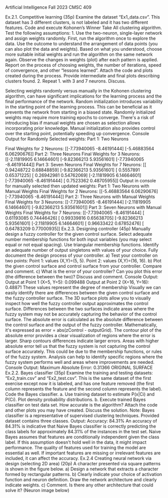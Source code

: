 
Artificial Intelligence
Fall 2023 CMSC 409 

Ex.2.1. Competitive learning (35p) Examine the dataset “Ex1_data.csv”. This dataset has 3
different clusters, is not labeled and it has two different features. Code and execute Kohonen’s
Winner Take All clustering algorithm. Test the following assumptions: 1. Use the two-neuron,
single-layer network and assign weights randomly. First, run the algorithm once to explore the
data. Use the outcome to understand the arrangement of data points (you can also plot the data
and weights). Based on what you understood, choose more suitable initial weights and run the
algorithm on the same network again. Observe the changes in weights (plot) after each pattern
is applied. Report on the process of choosing weights, the number of iterations, speed of
convergence, and other “lessons learned”. Attach the code and plots created during the
process. Provide intermediate and final plots describing clusters found. 2. Repeat 1. with 3 and
7 neurons. Discuss.

Selecting weights randomly versus manually in the Kohonen clustering algorithm, can
have significant implications for the learning process and the final performance of the network.
Random initialization introduces variability in the starting point of the learning process. This can
be beneficial as it prevents the network from starting in a biased state. Randomly initialized
weights may require more training epochs to converge. There's a risk of introducing bias if
manual weights are chosen as selection allows incorporating prior knowledge. Manual
initialization also provides control over the starting point, potentially speeding up convergence.
Console Output for Randomly Selected weights:
Part 1: Two Neurons

Final Weights for 2 Neurons:
[[-7.73940065 -8.46191444]
[-5.46883564 6.06290676]]
Part 2: Three Neurons
Final Weights for 3 Neurons:
[[-2.11819905 6.14664601]
[-9.82366213 5.93561601]
[-7.73940065 -8.46191444]]
Part 3: Seven Neurons
Final Weights for 7 Neurons:
[[ 0.94248722 0.68848859]
[-9.82366213 5.93561601]
[ 0.5557891 0.65371225]
[ 0.26942981 0.54762069]
[-2.11819905 6.14664601]
[-7.73940065 -8.46191444]
[ 0.7523362 0.48705955]]
Output in console for manually selected then updated weights:
Part 1: Two Neurons with Manual Weights
Final Weights for 2 Neurons:
[[-5.46883564 6.06290676]
[-7.73940065 -8.46191444]]
Part 2: Three Neurons with Manual Weights
Final Weights for 3 Neurons:
[[-7.73940065 -8.46191444]
[-2.11819905 6.14664601]
[-9.82366213 5.93561601]]
Part 3: Seven Neurons with Manual Weights
Final Weights for 7 Neurons:
[[-7.73940065 -8.46191444]
[ 0.61193085 0.74446426]
[ 0.99339816 0.65638705]
[-9.82366213 5.93561601]
[-2.11819905 6.14664601]
[ 0.96633422 0.67852476]
[ 0.64783209 0.77000935]]
Ex.2.3. Designing controller (45p)
Manually design a fuzzy controller for the given control surface. Select adequate number
membership functions for both input variables (you may select equal or not equal spacing). Use
triangular membership functions. Identify an adequate number of output singletons with values
of your choice. Fully document the design process of your controller. a) Test your controller on
two points:
Point 1: values (X,Y)=(5, 5).
Point 2: values (X,Y)=(16, 16).
b) Plot the given control surface and control surface from your controller. Compare and
comment. c) What is the error of your controller? Can you plot this error (the difference
between the two)? Discuss and comment.
Console Output:
Output at Point 1 (X=5, Y=5): 0.099488
Output at Point 2 (X=16, Y=16): 0.48871
These values represent the degree of membership
Visually we can easily identify there are differences between the given control
surface and the fuzzy controller surface. The 3D surface plots allow you to visually
inspect how well the fuzzy controller output approximates the control surface.
Differences between the two surfaces indicate areas where the fuzzy system may not be
accurately capturing the behavior of the control surface.
The absolute error is calculated as the absolute difference between the control
surface and the output of the fuzzy controller. Mathematically, it's expressed as error =
abs(zControl - outputGrid). The contour plot of the absolute error provides a clear
visualization of regions where the error is larger. Sharp contours differences indicate
larger errors. Areas with higher absolute error tell us that the fuzzy system is not
capturing the control surface accurately. This could be due to the membership functions,
or rules of the fuzzy system.
Analysis can help to identify specific regions where the fuzzy system performs
well and areas where improvements are needed.
Console Output: Maximum Absolute Error: 0.31366
ORIGINAL SURFACE
Ex.2.2. Bayes classifier (35p)
Examine the training and testing datasets: “Ex2_train.csv” and “Ex2_test.csv”. This is the same
dataset of the first
exercise except now it is labeled, and has one feature removed (the first column represents the
feature and the second
column represents the label). Code the Bayes classifier.
a. Use training dataset to estimate P(x|Ci) and P(Ci). Plot density probability distributions.
b. Execute trained Bayes classifier on test data set. How accurate is the algorithm?
Attach the code and other plots you may have created. Discuss the solution.
Note: Bayes classifier is a representative of supervised clustering techniques. Provided dataset
contains three classes.
Output:
Accuracy: 84.31%
An accuracy of 84.31% is indicative that Naive Bayes classifier is correctly predicting the class
labels for approximately 84.31% of the instances in the test set.
Naive Bayes assumes that features are conditionally independent given the class label. If this
assumption doesn't hold well in the data, it might impact performance. The quality of features
used for training the model are essential as well. If important features are missing or irrelevant
features are included, it can affect the accuracy.
Ex.2.4 Creating neural network via design (selecting 2D area) (20p) A character presented
via square patterns is shown in the figure below. a) Design a network that extracts a character
formed by rectangular patterns. b) Clearly indicate your choice of activation function and neuron
definition. Draw the network architecture and clearly indicate weights. c) Comment. Is there any
other architecture that could solve it?
(Neuron image below)
